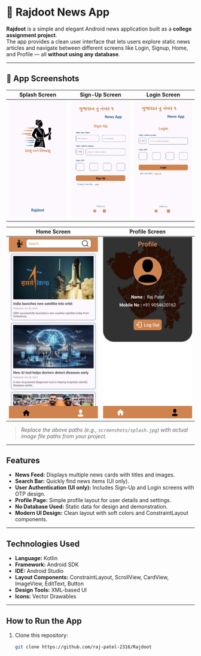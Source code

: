 # 📰 Rajdoot News App

**Rajdoot** is a simple and elegant Android news application built as a **college assignment project**.  
The app provides a clean user interface that lets users explore static news articles and navigate between different screens like Login, Signup, Home, and Profile — all **without using any database**.

---

## 📱 App Screenshots

| Splash Screen | Sign-Up Screen | Login Screen |
|----------------|----------------|---------------|
| ![Splash](screenshot/splash.jpg) | ![SignUp](screenshot/signup.jpg) | ![Login](screenshot/login.jpg) |

| Home Screen | Profile Screen |
|--------------|----------------|
| ![Home](screenshot/home.jpg) | ![Profile](screenshot/profile.jpg) |

>  *Replace the above paths (e.g., `screenshots/splash.jpg`) with actual image file paths from your project.*

---

##  Features

-  **News Feed:** Displays multiple news cards with titles and images.  
-  **Search Bar:** Quickly find news items (UI only).  
-  **User Authentication (UI only):** Includes Sign-Up and Login screens with OTP design.  
-  **Profile Page:** Simple profile layout for user details and settings.  
-  **No Database Used:** Static data for design and demonstration.  
-  **Modern UI Design:** Clean layout with soft colors and ConstraintLayout components.  

---

##  Technologies Used

- **Language:** Kotlin  
- **Framework:** Android SDK  
- **IDE:** Android Studio  
- **Layout Components:** ConstraintLayout, ScrollView, CardView, ImageView, EditText, Button  
- **Design Tools:** XML-based UI  
- **Icons:** Vector Drawables  

---

##  How to Run the App

1. Clone this repository:
   ```bash
   git clone https://github.com/raj-patel-2316/Rajdoot
